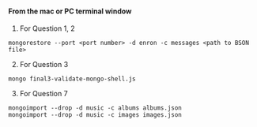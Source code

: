 #### From the mac or PC terminal window

1. For Question 1, 2
```shell
mongorestore --port <port number> -d enron -c messages <path to BSON file>
```

2. For Question 3
```shell
mongo final3-validate-mongo-shell.js
```

3. For Question 7
```
mongoimport --drop -d music -c albums albums.json
mongoimport --drop -d music -c images images.json
```